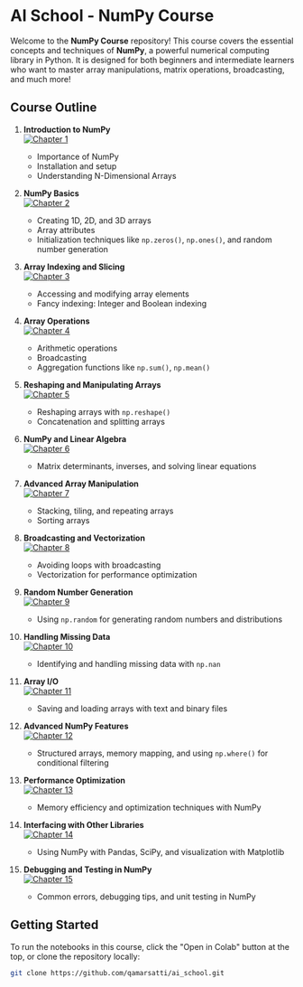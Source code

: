 # AI School - NumPy Course


Welcome to the **NumPy Course** repository! This course covers the essential concepts and techniques of **NumPy**, a powerful numerical computing library in Python. It is designed for both beginners and intermediate learners who want to master array manipulations, matrix operations, broadcasting, and much more!

## Course Outline

1. **Introduction to NumPy**<br>
[![Chapter 1](https://colab.research.google.com/assets/colab-badge.svg)](https://colab.research.google.com/github/qamarsatti/ai_school/blob/main/02_ai_fundamentals/01_basic/01_numpy/chapter_1.ipynb)
   - Importance of NumPy
   - Installation and setup
   - Understanding N-Dimensional Arrays
   

2. **NumPy Basics**<br>
[![Chapter 2](https://colab.research.google.com/assets/colab-badge.svg)](https://colab.research.google.com/github/qamarsatti/ai_school/blob/main/02_ai_fundamentals/01_basic/01_numpy/chapter_2.ipynb)
   - Creating 1D, 2D, and 3D arrays
   - Array attributes
   - Initialization techniques like `np.zeros()`, `np.ones()`, and random number generation

3. **Array Indexing and Slicing**<br>
[![Chapter 3](https://colab.research.google.com/assets/colab-badge.svg)](https://colab.research.google.com/github/qamarsatti/ai_school/blob/main/02_ai_fundamentals/01_basic/01_numpy/chapter_3.ipynb)
   - Accessing and modifying array elements
   - Fancy indexing: Integer and Boolean indexing

4. **Array Operations**<br>
[![Chapter 4](https://colab.research.google.com/assets/colab-badge.svg)](https://colab.research.google.com/github/qamarsatti/ai_school/blob/main/02_ai_fundamentals/01_basic/01_numpy/chapter_4.ipynb)
   - Arithmetic operations
   - Broadcasting
   - Aggregation functions like `np.sum()`, `np.mean()`

5. **Reshaping and Manipulating Arrays**<br>
[![Chapter 5](https://colab.research.google.com/assets/colab-badge.svg)](https://colab.research.google.com/github/qamarsatti/ai_school/blob/main/02_ai_fundamentals/01_basic/01_numpy/chapter_5.ipynb)
   - Reshaping arrays with `np.reshape()`
   - Concatenation and splitting arrays

6. **NumPy and Linear Algebra**<br>
[![Chapter 6](https://colab.research.google.com/assets/colab-badge.svg)](https://colab.research.google.com/github/qamarsatti/ai_school/blob/main/02_ai_fundamentals/01_basic/01_numpy/chapter_6.ipynb)
   - Matrix determinants, inverses, and solving linear equations

7. **Advanced Array Manipulation**<br>
[![Chapter 7](https://colab.research.google.com/assets/colab-badge.svg)](https://colab.research.google.com/github/qamarsatti/ai_school/blob/main/02_ai_fundamentals/01_basic/01_numpy/chapter_7.ipynb)
   - Stacking, tiling, and repeating arrays
   - Sorting arrays

8. **Broadcasting and Vectorization**<br>
[![Chapter 8](https://colab.research.google.com/assets/colab-badge.svg)](https://colab.research.google.com/github/qamarsatti/ai_school/blob/main/02_ai_fundamentals/01_basic/01_numpy/chapter_8.ipynb)
   - Avoiding loops with broadcasting
   - Vectorization for performance optimization

9. **Random Number Generation**<br>
[![Chapter 9](https://colab.research.google.com/assets/colab-badge.svg)](https://colab.research.google.com/github/qamarsatti/ai_school/blob/main/02_ai_fundamentals/01_basic/01_numpy/chapter_9.ipynb)
   - Using `np.random` for generating random numbers and distributions

10. **Handling Missing Data**<br>
[![Chapter 10](https://colab.research.google.com/assets/colab-badge.svg)](https://colab.research.google.com/github/qamarsatti/ai_school/blob/main/02_ai_fundamentals/01_basic/01_numpy/chapter_10.ipynb)
    - Identifying and handling missing data with `np.nan`

11. **Array I/O**<br>
[![Chapter 11](https://colab.research.google.com/assets/colab-badge.svg)](https://colab.research.google.com/github/qamarsatti/ai_school/blob/main/02_ai_fundamentals/01_basic/01_numpy/chapter_11.ipynb)
    - Saving and loading arrays with text and binary files

12. **Advanced NumPy Features**<br>
[![Chapter 12](https://colab.research.google.com/assets/colab-badge.svg)](https://colab.research.google.com/github/qamarsatti/ai_school/blob/main/02_ai_fundamentals/01_basic/01_numpy/chapter_12.ipynb)
    - Structured arrays, memory mapping, and using `np.where()` for conditional filtering

13. **Performance Optimization**<br>
[![Chapter 13](https://colab.research.google.com/assets/colab-badge.svg)](https://colab.research.google.com/github/qamarsatti/ai_school/blob/main/02_ai_fundamentals/01_basic/01_numpy/chapter_13.ipynb)
    - Memory efficiency and optimization techniques with NumPy

14. **Interfacing with Other Libraries**<br>
[![Chapter 14](https://colab.research.google.com/assets/colab-badge.svg)](https://colab.research.google.com/github/qamarsatti/ai_school/blob/main/02_ai_fundamentals/01_basic/01_numpy/chapter_14.ipynb)
    - Using NumPy with Pandas, SciPy, and visualization with Matplotlib

15. **Debugging and Testing in NumPy**<br>
[![Chapter 15](https://colab.research.google.com/assets/colab-badge.svg)](https://colab.research.google.com/github/qamarsatti/ai_school/blob/main/02_ai_fundamentals/01_basic/01_numpy/chapter_15.ipynb)
    - Common errors, debugging tips, and unit testing in NumPy

## Getting Started

To run the notebooks in this course, click the "Open in Colab" button at the top, or clone the repository locally:

```bash
git clone https://github.com/qamarsatti/ai_school.git

